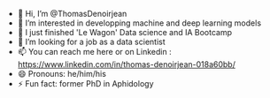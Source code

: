 - 👋 Hi, I’m @ThomasDenoirjean
- 👀 I’m interested in developping machine and deep learning models
- 🌱 I just finished 'Le Wagon' Data science and IA Bootcamp
- 💞️ I’m looking for a job as a data scientist
- 📫 You can reach me here or on Linkedin : https://www.linkedin.com/in/thomas-denoirjean-018a60bb/
- 😄 Pronouns: he/him/his
- ⚡ Fun fact: former PhD in Aphidology

<!---
ThomasDenoirjean/ThomasDenoirjean is a ✨ special ✨ repository because its `README.md` (this file) appears on your GitHub profile.
You can click the Preview link to take a look at your changes.
--->
